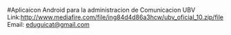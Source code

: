 #Aplicaicon Android para la administracion de Comunicacion UBV
Link:http://www.mediafire.com/file/ing84d4d86a3hcw/ubv_oficial_10.zip/file
Email: eduguicat@gmail.com
